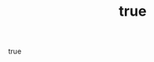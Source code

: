 ---
title:
  en: A new Artwork in your space, anytime you want
  gr: Ένα νέο Έργο στο χώρο σας, όποτε το θελήσετε
body:
  en: |+
    We are here to change the way you think and experience Art. So give us your hand and let us take you to your first... Artventure. Get original Art in your home, office, workspace or even your hotel, without spending a fortune.
    <br><br>
    Explore new, upcoming or well established artists from all over Greece, and experience Art as a Service.
    <br><br>
    Explore, rent and enjoy Art.
  gr: |+
    Είμαστε εδώ για να αλλάξουμε τον τρόπο που σκέφτεστε και βιώνετε την Τέχνη. Γι’ αυτό δώστε μας το χέρι και αφήστε μας να σας πάρουμε μαζί στην πρώτη σας... Artventure. Διαλέξτε πρωτότυπα Έργα για το σπίτι, το γραφείο ή ακόμα και για το ξενοδοχείο χωρίς να ξοδέψετε μια περιουσία.
    <br><br>
    Εξερευνήστε νέους, πολλά υποσχόμενους ή καταξιωμένους καλλιτέχνες απ' όλη την Ελλάδα, και βιώστε την Τέχνη ως Υπηρεσία.
    <br><br>
    Εξερευνήστε, νοικιάστε και απολαύστε Τέχνη.
---